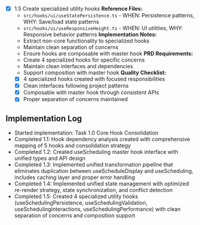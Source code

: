  - [x] 1.5 Create specialized utility hooks
    **Reference Files:**
    - `src/hooks/ui/useStatePersistence.ts` - WHEN: Persistence patterns, WHY: Save/load state patterns
    - `src/hooks/ui/useResponsiveHeight.ts` - WHEN: UI utilities, WHY: Responsive behavior patterns
    **Implementation Notes:**
    - Extract non-core functionality to specialized hooks
    - Maintain clean separation of concerns
    - Ensure hooks are composable with master hook
    **PRD Requirements:**
    - Create 4 specialized hooks for specific concerns
    - Maintain clean interfaces and dependencies
    - Support composition with master hook
    **Quality Checklist:**
    - [x] 4 specialized hooks created with focused responsibilities
    - [x] Clean interfaces following project patterns
    - [x] Composable with master hook through consistent APIs
    - [x] Proper separation of concerns maintained

## Implementation Log
- Started implementation: Task 1.0 Core Hook Consolidation
- Completed 1.1: Hook dependency analysis created with comprehensive mapping of 5 hooks and consolidation strategy
- Completed 1.2: Created useScheduling master hook interface with unified types and API design
- Completed 1.3: Implemented unified transformation pipeline that eliminates duplication between useScheduleDisplay and useScheduling, includes caching layer and proper error handling
- Completed 1.4: Implemented unified state management with optimized re-render strategy, state synchronization, and conflict detection 
- Completed 1.5: Created 4 specialized utility hooks (useSchedulingPersistence, useSchedulingValidation, useSchedulingInteractions, useSchedulingPerformance) with clean separation of concerns and composition support 